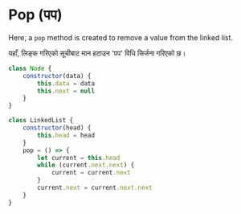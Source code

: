 # Pop (पप)

Here, a `pop` method is created to remove a value from the linked list.

यहाँ, लिङ्क गरिएको सूचीबाट मान हटाउन 'पप' विधि सिर्जना गरिएको छ।

```javascript
class Node {
    constructor(data) {
        this.data = data
        this.next = null 
    }
}

class LinkedList {
    constructor(head) {
        this.head = head 
    }
    pop = () => {
        let current = this.head 
        while (current.next.next) {
            current = current.next 
        }
        current.next = current.next.next 
    }
}
```
